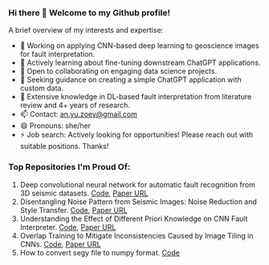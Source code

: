 ### Hi there 👋 Welcome to my Github profile!

A brief overview of my interests and expertise:

- 🔭 Working on applying CNN-based deep learning to geoscience images for fault interpretation.
- 🌱 Actively learning about fine-tuning downstream ChatGPT applications.
- 👯 Open to collaborating on engaging data science projects.
- 🤔 Seeking guidance on creating a simple ChatGPT application with custom data.
- 💬 Extensive knowledge in DL-based fault interpretation from literature review and 4+ years of research.
- 📫 Contact: an.yu.zoey@gmail.com
- 😄 Pronouns: she/her
- ⚡ Job search: Actively looking for opportunities! Please reach out with suitable positions. Thanks!


### Top Repositories I'm Proud Of:
1. Deep convolutional neural network for automatic fault recognition from 3D seismic datasets. [Code](https://github.com/anyuzoey/CNNforFaultInterpretation), [Paper URL](https://www.sciencedirect.com/science/article/pii/S0098300421000807)
2. Disentangling Noise Pattern from Seismic Images: Noise Reduction and Style Transfer. [Code](https://github.com/Magnomic/npt-code), [Paper URL](https://ieeexplore.ieee.org/document/9936622)
3. Understanding the Effect of Different Priori Knowledge on CNN Fault Interpreter. [Code](https://github.com/anyuzoey/pretrain), [Paper URL](https://ieeexplore.ieee.org/document/10043685)
4. Overlap Training to Mitigate Inconsistencies Caused by Image Tiling in CNNs. [Code](https://github.com/anyuzoey/Overlap-Training), [Paper URL](https://link.springer.com/chapter/10.1007/978-3-030-63799-6_3)
5. How to convert segy file to numpy format. [Code](https://github.com/anyuzoey/SEGY2NUMPY)

